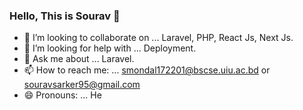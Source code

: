 ### Hello, This is Sourav  👋

- 👯 I’m looking to collaborate on ... Laravel, PHP, React Js, Next Js.
- 🤔 I’m looking for help with ... Deployment.
- 💬 Ask me about ... Laravel. 
- 📫 How to reach me: ... smondal172201@bscse.uiu.ac.bd or souravsarker95@gmail.com
- 😄 Pronouns: ... He
